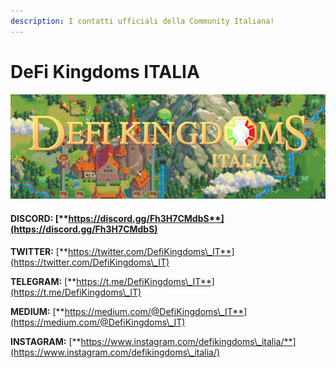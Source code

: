 ```yaml
---
description: I contatti ufficiali della Community Italiana!
---
```


# DeFi Kingdoms ITALIA

![](../../.gitbook/assets/DFKITALIAbanner.jpeg)

#### DISCORD: [**https://discord.gg/Fh3H7CMdbS**](https://discord.gg/Fh3H7CMdbS)

**TWITTER:** [**https://twitter.com/DefiKingdoms\_IT**](https://twitter.com/DefiKingdoms\_IT)

**TELEGRAM:** [**https://t.me/DefiKingdoms\_IT**](https://t.me/DefiKingdoms\_IT)

**MEDIUM:** [**https://medium.com/@DefiKingdoms\_IT**](https://medium.com/@DefiKingdoms\_IT)

**INSTAGRAM:** [**https://www.instagram.com/defikingdoms\_italia/**](https://www.instagram.com/defikingdoms\_italia/)
